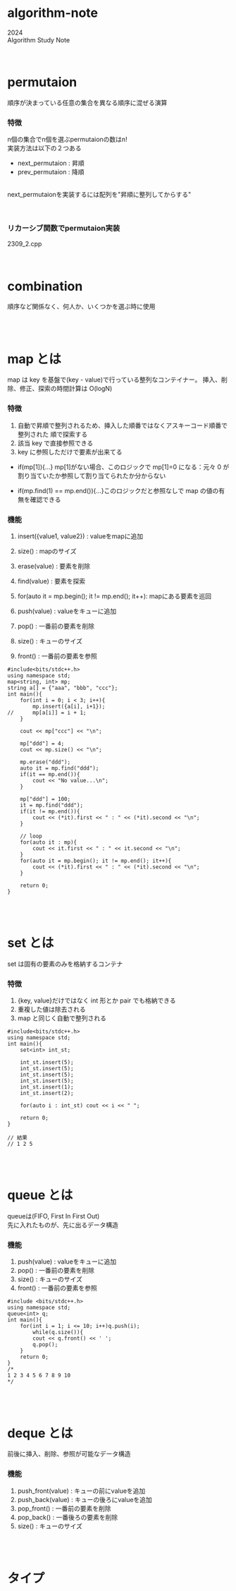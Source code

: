 # algorithm-note
2024<br>
Algorithm Study Note

<br>

# permutaion

順序が決まっている任意の集合を異なる順序に混ぜる演算

### 特徴
n個の集合でn個を選ぶpermutaionの数はn!<br>
実装方法は以下の２つある<br>
- next_permutaion : 昇順<br>
- prev_permutaion : 降順
<br><br>

next_permutaionを実装するには配列を"昇順に整列してからする"


<br>

### リカーシブ関数でpermutaion実装
2309_2.cpp

<br>

# combination

順序など関係なく、何人か、いくつかを選ぶ時に使用

<br>
<br>

# map とは

map は key を基盤で(key - value)で行っている整列なコンテイナー。
挿入、削除、修正、探索の時間計算は O(logN)

### 特徴

1. 自動で昇順で整列されるため、挿入した順番ではなくアスキーコード順番で整列された
   順で探索する
2. 該当 key で直接参照できる
3. key に参照しただけで要素が出来てる

- if(mp[1]){...} mp[1]がない場合、このロジックで mp[1]=0 になる：元々 0 が割り当ていたか参照して割り当てられたか分からない

* if(mp.find(1) == mp.end()){...}このロジックだと参照なしで map の値の有無を確認できる

### 機能
1. insert({value1, value2}) : valueをmapに追加
2. size()                   : mapのサイズ
3. erase(value)             : 要素を削除
4. find(value)              : 要素を探索
5. for(auto it = mp.begin(); it != mp.end(); it++): mapにある要素を巡回


1. push(value) : valueをキューに追加
2. pop()       : 一番前の要素を削除
3. size()      : キューのサイズ
4. front()     : 一番前の要素を参照

```
#include<bits/stdc++.h>
using namespace std;
map<string, int> mp;
string a[] = {"aaa", "bbb", "ccc"};
int main(){
	for(int i = 0; i < 3; i++){
		mp.insert({a[i], i+1});
//		mp[a[i]] = i + 1;
	}
	
	cout << mp["ccc"] << "\n";
	
	mp["ddd"] = 4;
	cout << mp.size() << "\n";
	
	mp.erase("ddd");
	auto it = mp.find("ddd");
	if(it == mp.end()){
		cout << "No value...\n";
	}
	
	mp["ddd"] = 100;
	it = mp.find("ddd");
	if(it != mp.end()){
		cout << (*it).first << " : " << (*it).second << "\n";
	}
	
	// loop
	for(auto it : mp){
		cout << it.first << " : " << it.second << "\n";
	}
	for(auto it = mp.begin(); it != mp.end(); it++){
		cout << (*it).first << " : " << (*it).second << "\n";
	}

	return 0;
}
```



<br>
<br>

# set とは

set は固有の要素のみを格納するコンテナ

### 特徴

1. {key, value}だけではなく int 形とか pair でも格納できる
2. 重複した値は除去される
3. map と同じく自動で整列される

```
#include<bits/stdc++.h>
using namespace std;
int main(){
	set<int> int_st;

	int_st.insert(5);
	int_st.insert(5);
	int_st.insert(5);
	int_st.insert(5);
	int_st.insert(1);
	int_st.insert(2);

	for(auto i : int_st) cout << i << " ";

	return 0;
}

// 結果
// 1 2 5

```

<br>
<br>

# queue とは
queueは(FIFO, First In First Out)<br>
先に入れたものが、先に出るデータ構造

### 機能
1. push(value) : valueをキューに追加
2. pop()       : 一番前の要素を削除
3. size()      : キューのサイズ
4. front()     : 一番前の要素を参照


```
#include <bits/stdc++.h>
using namespace std;
queue<int> q;
int main(){
	for(int i = 1; i <= 10; i++)q.push(i);
		while(q.size()){
		cout << q.front() << ' ';
		q.pop();
	}
	return 0;
}
/*
1 2 3 4 5 6 7 8 9 10
*/
```

<br>
<br>

# deque とは
前後に挿入、削除、参照が可能なデータ構造

### 機能
1. push_front(value) : キューの前にvalueを追加
2. push_back(value)  : キューの後ろにvalueを追加
3. pop_front()       : 一番前の要素を削除
4. pop_back()        : 一番後ろの要素を削除
5. size()            : キューのサイズ


<br>
<br>

# タイプ